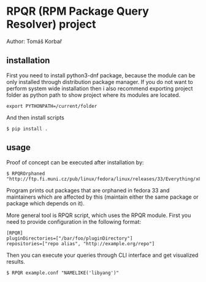 # RPQR (RPM Package Query Resolver) project
Author: Tomáš Korbař

## installation
First you need to install python3-dnf package, because the module can be
only installed through distribution package manager.
If you do not want to perform system wide installation then i also recommend
exporting project folder as python path to show project where its modules are located.
```
export PYTHONPATH=/current/folder
```
And then install scripts
```
$ pip install .
```
## usage
Proof of concept can be executed after installation by:

```
$ RPQROrphaned "http://ftp.fi.muni.cz/pub/linux/fedora/linux/releases/33/Everything/x86_64/os/"
```

Program prints out packages that are orphaned in fedora 33 and maintainers
which are affected by this (maintain either the same package or package which depends on it).

More general tool is RPQR script, which uses the RPQR module.
First you need to provide configuration in the following format:
```
[RPQR]
pluginDirectories=["/bar/foo/pluginDirectory"]
repositories=["repo alias", "http://example.org/repo"]
```

Then you can execute your queries through CLI interface and get visualized results.
```
$ RPQR example.conf "NAMELIKE('libyang')"
```
